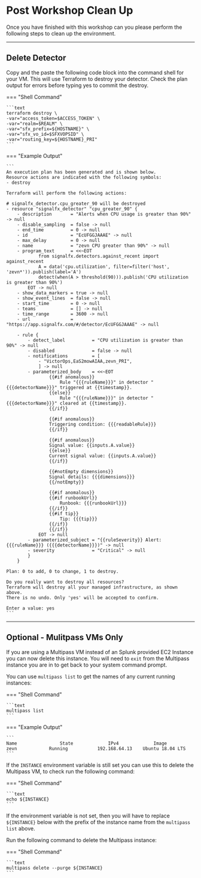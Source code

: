 # Post Workshop Clean Up

Once you have finished with this workshop can you please perform the following steps to clean up the environment.

---

## Delete Detector

Copy and the paste the following code block into the command shell for your VM. This will use Terraform to destroy your detector. Check the plan output for errors before typing yes to commit the destroy.

=== "Shell Command"

    ```text
    terraform destroy \
    -var="access_token=$ACCESS_TOKEN" \
    -var="realm=$REALM" \
    -var="sfx_prefix=${HOSTNAME}" \
    -var="sfx_vo_id=$SFXVOPSID" \
    -var="routing_key=${HOSTNAME}_PRI"
    ```

=== "Example Output"

    ```
    An execution plan has been generated and is shown below.
    Resource actions are indicated with the following symbols:
    - destroy

    Terraform will perform the following actions:

    # signalfx_detector.cpu_greater_90 will be destroyed
    - resource "signalfx_detector" "cpu_greater_90" {
        - description       = "Alerts when CPU usage is greater than 90%" -> null
        - disable_sampling  = false -> null
        - end_time          = 0 -> null
        - id                = "EcUFGGJAAAE" -> null
        - max_delay         = 0 -> null
        - name              = "zevn CPU greater than 90%" -> null
        - program_text      = <<~EOT
                from signalfx.detectors.against_recent import against_recent
                A = data('cpu.utilization', filter=filter('host', 'zevn*')).publish(label='A')
                detect(when(A > threshold(90))).publish('CPU utilization is greater than 90%')
            EOT -> null
        - show_data_markers = true -> null
        - show_event_lines  = false -> null
        - start_time        = 0 -> null
        - teams             = [] -> null
        - time_range        = 3600 -> null
        - url               = "https://app.signalfx.com/#/detector/EcUFGGJAAAE" -> null

        - rule {
            - detect_label          = "CPU utilization is greater than 90%" -> null
            - disabled              = false -> null
            - notifications         = [
                - "VictorOps,EaS2mowAIAA,zevn_PRI",
                ] -> null
            - parameterized_body    = <<~EOT
                    {{#if anomalous}}
                        Rule "{{{ruleName}}}" in detector "{{{detectorName}}}" triggered at {{timestamp}}.
                    {{else}}
                        Rule "{{{ruleName}}}" in detector "{{{detectorName}}}" cleared at {{timestamp}}.
                    {{/if}}

                    {{#if anomalous}}
                    Triggering condition: {{{readableRule}}}
                    {{/if}}

                    {{#if anomalous}}
                    Signal value: {{inputs.A.value}}
                    {{else}}
                    Current signal value: {{inputs.A.value}}
                    {{/if}}

                    {{#notEmpty dimensions}}
                    Signal details: {{{dimensions}}}
                    {{/notEmpty}}

                    {{#if anomalous}}
                    {{#if runbookUrl}}
                        Runbook: {{{runbookUrl}}}
                    {{/if}}
                    {{#if tip}}
                        Tip: {{{tip}}}
                    {{/if}}
                    {{/if}}
                EOT -> null
            - parameterized_subject = "{{ruleSeverity}} Alert: {{{ruleName}}} ({{{detectorName}}})" -> null
            - severity              = "Critical" -> null
            }
        }

    Plan: 0 to add, 0 to change, 1 to destroy.

    Do you really want to destroy all resources?
    Terraform will destroy all your managed infrastructure, as shown above.
    There is no undo. Only 'yes' will be accepted to confirm.

    Enter a value: yes
    ```
---

## Optional - Mulitpass VMs Only

If you are using a Multipass VM instead of an Splunk provided EC2 Instance you can now delete this instance. You will need to `exit` from the Multipass instance you are in to get back to your system command prompt.

You can use `multipass list` to get the names of any current running instances:

=== "Shell Command"

    ```text
    multipass list
    ```

=== "Example Output"

    ```
    Name                State             IPv4             Image
    zevn            Running           192.168.64.13    Ubuntu 18.04 LTS
    ```

If the `INSTANCE` environment variable is still set you can use this to delete the Multipass VM, to check run the following command:

=== "Shell Command"

    ```text
    echo ${INSTANCE}
    ```

If the environment variable is not set, then you will have to replace `${INSTANCE}` below with the prefix of the instance name from the `multipass list` above.

Run the following command to delete the Multipass instance:

=== "Shell Command"

    ```text
    multipass delete --purge ${INSTANCE}
    ```
